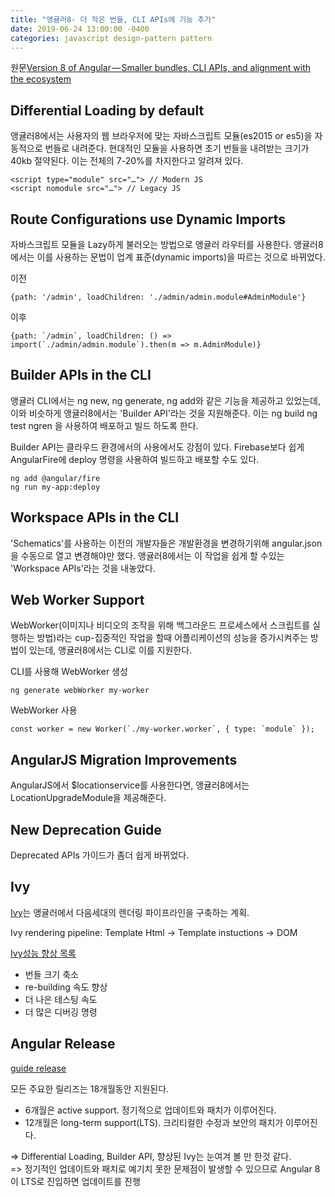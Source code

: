```yaml
---
title: "앵귤러8- 더 작은 번들, CLI APIs에 기능 추가"
date: 2019-06-24 13:00:00 -0400
categories: javascript design-pattern pattern
---
```


원문[Version 8 of Angular — Smaller bundles, CLI APIs, and alignment with the ecosystem](https://blog.angular.io/version-8-of-angular-smaller-bundles-cli-apis-and-alignment-with-the-ecosystem-af0261112a27)

## Differential Loading by default
앵귤러8에서는 사용자의 웹 브라우저에 맞는 자바스크립트 모듈(es2015 or es5)을 자동적으로 번들로 내려준다. 현대적인 모듈을 사용하면 초기 번들을 내려받는 크기가 40kb 절약된다. 이는 전체의 7-20%를 차지한다고 알려져 있다.

```code
<script type="module" src="…"> // Modern JS
<script nomodule src="…"> // Legacy JS
```

## Route Configurations use Dynamic Imports
자바스크립트 모듈을 Lazy하게 불러오는 방법으로 앵귤러 라우터를 사용한다. 앵귤러8에서는 이를 사용하는 문법이 업계 표준(dynamic imports)을 따르는 것으로 바뀌었다.

이전
```code
{path: '/admin', loadChildren: './admin/admin.module#AdminModule'}
```

이후
```code
{path: `/admin`, loadChildren: () => import(`./admin/admin.module`).then(m => m.AdminModule)}
```

## Builder APIs in the CLI
앵귤러 CLI에서는 ng new, ng generate, ng add와 같은 기능을 제공하고 있었는데, 이와 비슷하게 앵귤러8에서는 'Builder API'라는 것을 지원해준다. 이는 ng build ng test ngren 을 사용하여 배포하고 빌드 하도록 한다.

Builder API는 클라우드 환경에서의 사용에서도 강점이 있다. Firebase보다 쉽게 AngularFire에 deploy 명령을 사용하여 빌드하고 배포할 수도 있다.
```code
ng add @angular/fire
ng run my-app:deploy
```

## Workspace APIs in the CLI
'Schematics'를 사용하는 이전의 개발자들은 개발환경을 변경하기위해 angular.json을 수동으로 열고 변경해야만 했다. 앵귤러8에서는 이 작업을 쉽게 할 수있는 'Workspace APIs'라는 것을 내놓았다.

## Web Worker Support
WebWorker(이미지나 비디오의 조작을 위해 백그라운드 프로세스에서 스크립트를 실행하는 방법)라는 cup-집중적인 작업을 할때 어플리케이션의 성능을 증가시켜주는 방법이 있는데, 앵귤러8에서는 CLI로 이를 지원한다.

CLI를 사용해 WebWorker 생성
```code
ng generate webWorker my-worker
```

WebWorker 사용
```code
const worker = new Worker(`./my-worker.worker`, { type: `module` });
```

## AngularJS Migration Improvements
AngularJS에서 $locationservice를 사용한다면, 앵귤러8에서는 LocationUpgradeModule을 제공해준다.

## New Deprecation Guide
Deprecated APIs 가이드가 좀더 쉽게 바뀌었다.

## Ivy
[Ivy](https://www.telerik.com/blogs/an-early-look-at-angular-8-get-ready-for-opt-in-ivy-preview)는 앵귤러에서 다음세대의 렌더링 파이프라인을 구축하는 계획.

Ivy rendering pipeline: Template Html -> Template instuctions -> DOM

[Ivy성능 향상 목록](https://blog.angular.io/its-time-for-the-compatibility-opt-in-preview-of-ivy-38f3542a282f)

- 번들 크기 축소
- re-building 속도 향상
- 더 나은 테스팅 속도
- 더 많은 디버깅 명령

## Angular Release
[guide release](https://angular.io/guide/releases)

모든 주요한 릴리즈는 18개월동안 지원된다.
- 6개월은 active support. 정기적으로 업데이트와 패치가 이루어진다.
- 12개월은 long-term support(LTS). 크리티컬한 수정과 보안의 패치가 이루어진다.

=> Differential Loading, Builder API, 향상된 Ivy는 눈여겨 볼 만 한것 같다.
<br>=> 정기적인 업데이트와 패치로 예기치 못한 문제점이 발생할 수 있으므로 Angular 8이 LTS로 진입하면 업데이트를 진행